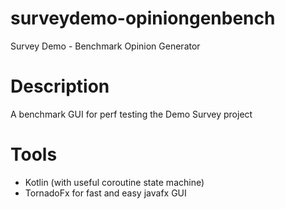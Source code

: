 # surveydemo-opiniongenbench
Survey Demo - Benchmark Opinion Generator

# Description
A benchmark GUI for perf testing the Demo Survey project

# Tools
* Kotlin (with useful coroutine state machine)
* TornadoFx for fast and easy javafx GUI
